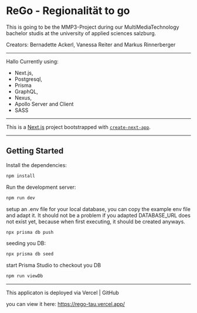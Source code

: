 # ReGo - Regionalität to go

This is going to be the MMP3-Project during our MultiMediaTechnology bachelor studis at the university of applied sciences salzburg.

Creators: Bernadette Ackerl, Vanessa Reiter and Markus Rinnerberger

---
Hallo
Currently using:

- Next.js,
- Postgresql,
- Prisma
- GraphQL,
- Nexus,
- Apollo Server and Client
- SASS

---

This is a [Next.js](https://nextjs.org/) project bootstrapped with [`create-next-app`](https://github.com/vercel/next.js/tree/canary/packages/create-next-app).

---

## Getting Started

Install the dependencies:

```bash
npm install
```

Run the development server:

```bash
npm run dev
```

setup an .env file for your local database, you can copy the example env file and adapt it. It should not be a problem if you adapted DATABASE_URL does not exist yet, because when first executing, it should be created anyways.

```bash
npx prisma db push
```

seeding you DB:

```bash
npx prisma db seed
```

start Prisma Studio to checkout you DB

```bash
npm run viewDb
```

---

This applicaton is deployed via Vercel | GitHub

you can view it here: https://rego-tau.vercel.app/
